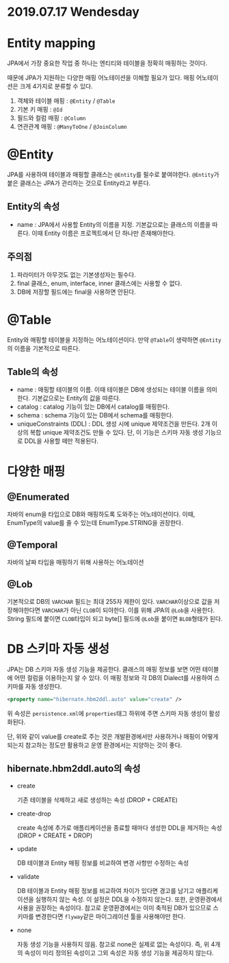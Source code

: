 # 2019.07.17 Wendesday

# Entity mapping

JPA에서 가장 중요한 작업 중 하나는 엔티티와 테이블을 정확히 매핑하는 것이다.

때문에 JPA가 지원하는 다양한 매핑 어노테이션을 이해할 필요가 있다. 매핑 어노테이션은 크게 4가지로 분류할 수 있다.

1. 객체와 테이블 매핑 : `@Entity` / `@Table`
2. 기본 키 매핑 : `@Id`
3. 필드와 컬럼 매핑 : `@Column`
4. 연관관계 매핑 : `@ManyToOne` / `@JoinColumn`

# @Entity

JPA를 사용하여 테이블과 매핑할 클래스는 `@Entity`를 필수로 붙여야한다. `@Entity`가 붙은 클래스는 JPA가 관리하는 것으로 Entity라고 부른다.

## Entity의 속성

- name : JPA에서 사용할 Entity의 이름을 지정. 기본값으로는 클래스의 이름을 따른다. 이때 Entity 이름은 프로젝트에서 단 하나만 존재해야한다.

## 주의점

1. 파라미터가 아무것도 없는 기본생성자는 필수다.
2. final 클래스, enum, interface, inner 클래스에는 사용할 수 없다.
3. DB에 저장할 필드에는 final을 사용하면 안된다.

# @Table

Entity와 매핑할 테이블을 지정하는 어노테이션이다. 만약 `@Table`이 생략하면 `@Entity`의 이름을 기본적으로 따른다.

## Table의 속성

- name : 매핑할 테이블의 이름. 이때 테이블은 DB에 생성되는 테이블 이름을 의미한다. 기본값으로는 Entity의 값을 따른다.
- catalog : catalog 기능이 있는 DB에서 catalog를 매핑한다.
- schema : schema 기능이 있는 DB에서 schema를 매핑한다.
- uniqueConstraints (DDL) : DDL 생성 시에 unique 제약조건을 만든다. 2개 이상의 복합 unique 제약조건도 만들 수 있다. 단, 이 기능은 스키마 자동 생성 기능으로 DDL을 사용할 떼만 적용된다.

# 다양한 매핑

## @Enumerated

자바의 enum을 타입으로 DB와 매핑하도록 도와주는 어노테이션이다. 이때, EnumType의 value를 줄 수 있는데 EnumType.STRING을 권장한다.

## @Temporal

자바의 날짜 타입을 매핑하기 위해 사용하는 어노테이션

## @Lob

기본적으로 DB의 `VARCHAR` 필드는 최대 255자 제한이 있다. `VARCHAR`이상으로 값을 저장해야한다면 `VARCHAR`가 아닌 `CLOB`이 되야한다. 이를 위해 JPA의 `@Lob`을 사용한다. String 필드에 붙이면 `CLOB`타입이 되고 byte[] 필드에 `@Lob`을 붙이면 `BLOB`형태가 된다.

# DB 스키마 자동 생성

JPA는 DB 스키마 자동 생성 기능을 제공한다. 클래스의 매핑 정보를 보면 어떤 테이블에 어떤 컬럼을 이용하는지 알 수 있다. 이 매핑 정보와 각 DB의 Dialect를 사용하여 스키마를 자동 생성한다.

```xml
<property name="hibernate.hbm2ddl.auto" value="create" />
```

위 속성은 `persistence.xml`에 `properties`태그 하위에 주면 스키마 자동 생성이 활성화된다.

단, 위와 같이 value를 create로 주는 것은 개발환경에서만 사용하거나 매핑이 어떻게되는지 참고하는 정도만 활용하고 운영 환경에서는 지양하는 것이 좋다.

## hibernate.hbm2ddl.auto의 속성

- create

  기존 테이블을 삭제하고 새로 생성하는 속성 (DROP + CREATE)

- create-drop

  create 속성에 추가로 애플리케이션을 종료할 때마다 생성한 DDL을 제거하는 속성 (DROP + CREATE + DROP)

- update

  DB 테이블과 Entity 매핑 정보를 비교하여 변경 사항만 수정하는 속성

- validate

  DB 테이블과 Entity 매핑 정보를 비교하여 차이가 있다면 경고를 남기고 애플리케이션을 실행하지 않는 속성. 이 설정은 DDL을 수정하지 않는다. 또한, 운영환경에서 사용을 권장하는 속성이다. 참고로 운영환경에서는 이미 축적된 DB가 있으므로 스키마를 변경한다면 `flyway`같은 마이그레이션 툴을 사용해야만 한다.

- none

  자동 생성 기능을 사용하지 않음. 참고로 none은 실제로 없는 속성이다. 즉, 위 4개의 속성이 미리 정의된 속성이고 그외 속성은 자동 생성 기능을 제공하지 않는다.
  